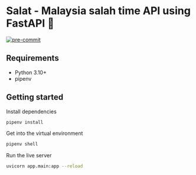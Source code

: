 # Salat - Malaysia salah time API using FastAPI 🕌

[![pre-commit](https://img.shields.io/badge/pre--commit-enabled-brightgreen?logo=pre-commit)](https://github.com/pre-commit/pre-commit)

## Requirements

* Python 3.10+
* pipenv

## Getting started

Install dependencies

```bash
pipenv install
```

Get into the virtual environment

```bash
pipenv shell
```

Run the live server

```bash
uvicorn app.main:app --reload
```